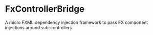 # FxControllerBridge
A micro FXML dependency injection framework to pass FX component injections around sub-controllers
